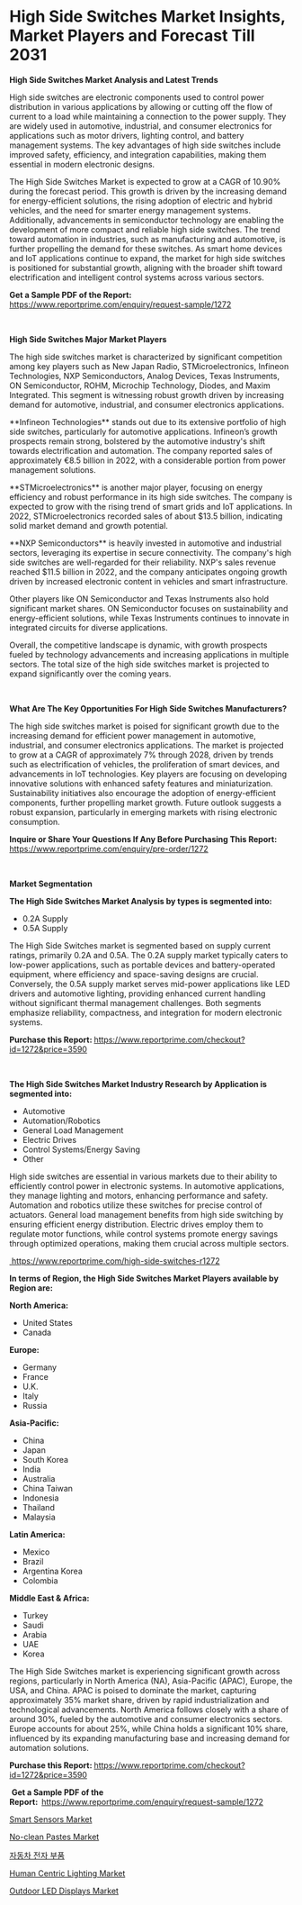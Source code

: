 <p><h1>High Side Switches Market Insights, Market Players and Forecast Till 2031</h1></p><p><strong>High Side Switches Market Analysis and Latest Trends</strong></p>
<p><p>High side switches are electronic components used to control power distribution in various applications by allowing or cutting off the flow of current to a load while maintaining a connection to the power supply. They are widely used in automotive, industrial, and consumer electronics for applications such as motor drivers, lighting control, and battery management systems. The key advantages of high side switches include improved safety, efficiency, and integration capabilities, making them essential in modern electronic designs.</p><p>The High Side Switches Market is expected to grow at a CAGR of 10.90% during the forecast period. This growth is driven by the increasing demand for energy-efficient solutions, the rising adoption of electric and hybrid vehicles, and the need for smarter energy management systems. Additionally, advancements in semiconductor technology are enabling the development of more compact and reliable high side switches. The trend toward automation in industries, such as manufacturing and automotive, is further propelling the demand for these switches. As smart home devices and IoT applications continue to expand, the market for high side switches is positioned for substantial growth, aligning with the broader shift toward electrification and intelligent control systems across various sectors.</p></p>
<p><strong>Get a Sample PDF of the Report:&nbsp;</strong> <a href="https://www.reportprime.com/enquiry/request-sample/1272">https://www.reportprime.com/enquiry/request-sample/1272</a></p>
<p>&nbsp;</p>
<p><strong>High Side Switches Major Market Players</strong></p>
<p><p>The high side switches market is characterized by significant competition among key players such as New Japan Radio, STMicroelectronics, Infineon Technologies, NXP Semiconductors, Analog Devices, Texas Instruments, ON Semiconductor, ROHM, Microchip Technology, Diodes, and Maxim Integrated. This segment is witnessing robust growth driven by increasing demand for automotive, industrial, and consumer electronics applications.</p><p>**Infineon Technologies** stands out due to its extensive portfolio of high side switches, particularly for automotive applications. Infineon’s growth prospects remain strong, bolstered by the automotive industry's shift towards electrification and automation. The company reported sales of approximately €8.5 billion in 2022, with a considerable portion from power management solutions.</p><p>**STMicroelectronics** is another major player, focusing on energy efficiency and robust performance in its high side switches. The company is expected to grow with the rising trend of smart grids and IoT applications. In 2022, STMicroelectronics recorded sales of about $13.5 billion, indicating solid market demand and growth potential.</p><p>**NXP Semiconductors** is heavily invested in automotive and industrial sectors, leveraging its expertise in secure connectivity. The company's high side switches are well-regarded for their reliability. NXP's sales revenue reached $11.5 billion in 2022, and the company anticipates ongoing growth driven by increased electronic content in vehicles and smart infrastructure.</p><p>Other players like ON Semiconductor and Texas Instruments also hold significant market shares. ON Semiconductor focuses on sustainability and energy-efficient solutions, while Texas Instruments continues to innovate in integrated circuits for diverse applications.</p><p>Overall, the competitive landscape is dynamic, with growth prospects fueled by technology advancements and increasing applications in multiple sectors. The total size of the high side switches market is projected to expand significantly over the coming years.</p></p>
<p>&nbsp;</p>
<p><strong>What Are The Key Opportunities For High Side Switches Manufacturers?</strong></p>
<p><p>The high side switches market is poised for significant growth due to the increasing demand for efficient power management in automotive, industrial, and consumer electronics applications. The market is projected to grow at a CAGR of approximately 7% through 2028, driven by trends such as electrification of vehicles, the proliferation of smart devices, and advancements in IoT technologies. Key players are focusing on developing innovative solutions with enhanced safety features and miniaturization. Sustainability initiatives also encourage the adoption of energy-efficient components, further propelling market growth. Future outlook suggests a robust expansion, particularly in emerging markets with rising electronic consumption.</p></p>
<p><strong>Inquire or Share Your Questions If Any Before Purchasing This Report:</strong> <a href="https://www.reportprime.com/enquiry/pre-order/1272">https://www.reportprime.com/enquiry/pre-order/1272</a></p>
<p>&nbsp;</p>
<p><strong>Market Segmentation</strong></p>
<p><strong>The High Side Switches Market Analysis by types is segmented into:</strong></p>
<p><ul><li>0.2A Supply</li><li>0.5A Supply</li></ul></p>
<p><p>The High Side Switches market is segmented based on supply current ratings, primarily 0.2A and 0.5A. The 0.2A supply market typically caters to low-power applications, such as portable devices and battery-operated equipment, where efficiency and space-saving designs are crucial. Conversely, the 0.5A supply market serves mid-power applications like LED drivers and automotive lighting, providing enhanced current handling without significant thermal management challenges. Both segments emphasize reliability, compactness, and integration for modern electronic systems.</p></p>
<p><strong>Purchase this Report:&nbsp;</strong><a href="https://www.reportprime.com/checkout?id=1272&price=3590">https://www.reportprime.com/checkout?id=1272&price=3590</a></p>
<p>&nbsp;</p>
<p><strong>The High Side Switches Market Industry Research by Application is segmented into:</strong></p>
<p><ul><li>Automotive</li><li>Automation/Robotics</li><li>General Load Management</li><li>Electric Drives</li><li>Control Systems/Energy Saving</li><li>Other</li></ul></p>
<p><p>High side switches are essential in various markets due to their ability to efficiently control power in electronic systems. In automotive applications, they manage lighting and motors, enhancing performance and safety. Automation and robotics utilize these switches for precise control of actuators. General load management benefits from high side switching by ensuring efficient energy distribution. Electric drives employ them to regulate motor functions, while control systems promote energy savings through optimized operations, making them crucial across multiple sectors.</p></p>
<p><a href="https://www.reportprime.com/high-side-switches-r1272">&nbsp;https://www.reportprime.com/high-side-switches-r1272</a></p>
<p><strong>In terms of Region, the High Side Switches Market Players available by Region are:</strong></p>
<p>
    <p> <strong> North America: </strong>
        <ul>
            <li>United States</li>
            <li>Canada</li>
        </ul>
        </p> 
    <p> <strong> Europe: </strong>
        <ul>
            <li>Germany</li>
            <li>France</li>
            <li>U.K.</li>
            <li>Italy</li>
            <li>Russia</li>
        </ul>
        </p> 
    <p> <strong> Asia-Pacific: </strong>
        <ul>
            <li>China</li>
            <li>Japan</li>
            <li>South Korea</li>
            <li>India</li>
            <li>Australia</li>
            <li>China Taiwan</li>
            <li>Indonesia</li>
            <li>Thailand</li>
            <li>Malaysia</li>
        </ul>
        </p> 
    <p> <strong> Latin America: </strong>
        <ul>
            <li>Mexico</li>
            <li>Brazil</li>
            <li>Argentina Korea</li>
            <li>Colombia</li>
        </ul>
        </p> 
    <p> <strong> Middle East & Africa: </strong>
        <ul>
            <li>Turkey</li>
            <li>Saudi</li>
            <li>Arabia</li>
            <li>UAE</li>
            <li>Korea</li>
        </ul>
    </p>
    </p>
<p><p>The High Side Switches market is experiencing significant growth across regions, particularly in North America (NA), Asia-Pacific (APAC), Europe, the USA, and China. APAC is poised to dominate the market, capturing approximately 35% market share, driven by rapid industrialization and technological advancements. North America follows closely with a share of around 30%, fueled by the automotive and consumer electronics sectors. Europe accounts for about 25%, while China holds a significant 10% share, influenced by its expanding manufacturing base and increasing demand for automation solutions.</p></p>
<p><strong>Purchase this Report: </strong><a href="https://www.reportprime.com/checkout?id=1272&price=3590">https://www.reportprime.com/checkout?id=1272&price=3590</a></p>
<p>&nbsp;<strong>Get a Sample PDF of the Report:&nbsp;&nbsp;</strong><a href="https://www.reportprime.com/enquiry/request-sample/1272">https://www.reportprime.com/enquiry/request-sample/1272</a></p>
<p><strong></strong></p>
<p><p><a href="https://github.com/WillieWoodard/Market-Research-Report-List-6/blob/main/smart-sensors-market.md">Smart Sensors Market</a></p><p><a href="https://issuu.com/reportprime-2/docs/no-clean-pastes-market-size-2030.pp_6fc41f987bf8d9">No-clean Pastes Market</a></p><p><a href="https://medium.com/@wallacbahrtyinger567686/%EC%9E%90%EB%8F%99%EC%B0%A8-%EC%A0%84%EC%9E%90-%EB%B6%80%ED%92%88-%EC%8B%9C%EC%9E%A5-%EC%82%B0%EC%97%85-%ED%99%98%EA%B2%BD-%EC%84%B1%EC%9E%A5-%EA%B2%BD%EB%A1%9C-%EB%B0%8F-%EA%B8%80%EB%A1%9C%EB%B2%8C-%EC%8B%9C%EC%9E%A5-0c50987f7632">자동차 전자 부품</a></p><p><a href="https://medium.com/@jewelmohr25/navigating-the-global-human-centric-lighting-market-from-trends-to-strategy-for-period-from-2024-to-4f7acb9c03f9">Human Centric Lighting Market</a></p><p><a href="https://www.linkedin.com/pulse/exploring-outdoor-led-displays-market-dynamics-revenue-analysis-gjxyf?trackingId=7PBTveBAQbSjk9ppoW68Gw%3D%3D">Outdoor LED Displays Market</a></p></p>